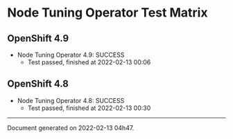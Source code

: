 
Node Tuning Operator Test Matrix
================================

OpenShift 4.9
-------------



* Node Tuning Operator 4.9: SUCCESS
  - Test passed, finished at 2022-02-13 00:06

OpenShift 4.8
-------------



* Node Tuning Operator 4.8: SUCCESS
  - Test passed, finished at 2022-02-13 00:30

---
Document generated on 2022-02-13 04h47.
